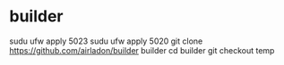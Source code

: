 # builder

sudu ufw apply 5023
sudu ufw apply 5020
git clone https://github.com/airladon/builder builder
cd builder
git checkout temp

